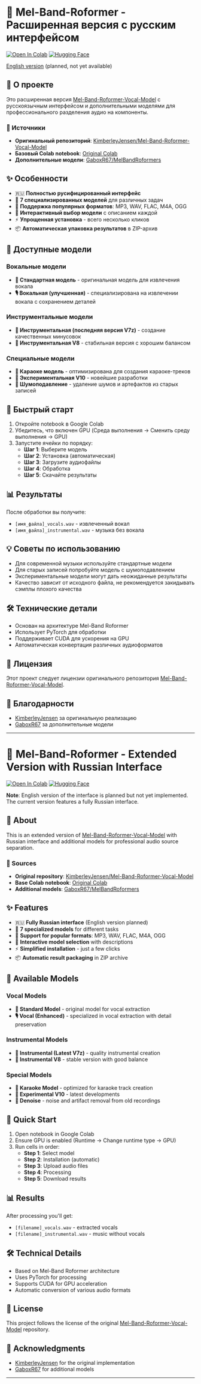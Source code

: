 # 🎵 Mel-Band-Roformer - Расширенная версия с русским интерфейсом

[![Open In Colab](https://colab.research.google.com/assets/colab-badge.svg)](https://colab.research.google.com/github/chmyrega/MelBandRoformer_UserFriendly-Colab/blob/main/MelBandRoformer_UserFriendly_Colab.ipynb)
[![Hugging Face](https://img.shields.io/badge/%F0%9F%A4%97%20Hugging%20Face-Models-blue)](https://huggingface.co/GaboxR67/MelBandRoformers)

[English version](#english-version) (planned, not yet available)

## 📖 О проекте

Это расширенная версия [Mel-Band-Roformer-Vocal-Model](https://github.com/KimberleyJensen/Mel-Band-Roformer-Vocal-Model) с русскоязычным интерфейсом и дополнительными моделями для профессионального разделения аудио на компоненты.

### 🔗 Источники
- **Оригинальный репозиторий**: [KimberleyJensen/Mel-Band-Roformer-Vocal-Model](https://github.com/KimberleyJensen/Mel-Band-Roformer-Vocal-Model)
- **Базовый Colab notebook**: [Original Colab](https://colab.research.google.com/drive/1tyP3ZgcD443d4Q3ly7LcS3toJroLO5o1)
- **Дополнительные модели**: [GaboxR67/MelBandRoformers](https://huggingface.co/GaboxR67/MelBandRoformers/tree/main/melbandroformers)

## ✨ Особенности

- 🇷🇺 **Полностью русифицированный интерфейс**
- 🎯 **7 специализированных моделей** для различных задач
- 📁 **Поддержка популярных форматов**: MP3, WAV, FLAC, M4A, OGG
- 🎨 **Интерактивный выбор модели** с описанием каждой
- ⚡ **Упрощенная установка** - всего несколько кликов
- 📦 **Автоматическая упаковка результатов** в ZIP-архив

## 🤖 Доступные модели

### Вокальные модели
- **🎤 Стандартная модель** - оригинальная модель для извлечения вокала
- **🎙️ Вокальная (улучшенная)** - специализирована на извлечении вокала с сохранением деталей

### Инструментальные модели  
- **🎸 Инструментальная (последняя версия V7z)** - создание качественных минусовок
- **🎹 Инструментальная V8** - стабильная версия с хорошим балансом

### Специальные модели
- **🎤 Караоке модель** - оптимизирована для создания караоке-треков
- **🧪 Экспериментальная V10** - новейшие разработки
- **🎵 Шумоподавление** - удаление шумов и артефактов из старых записей

## 🚀 Быстрый старт

1. Откройте notebook в Google Colab
2. Убедитесь, что включен GPU (Среда выполнения → Сменить среду выполнения → GPU)
3. Запустите ячейки по порядку:
   - **Шаг 1**: Выберите модель
   - **Шаг 2**: Установка (автоматическая)
   - **Шаг 3**: Загрузите аудиофайлы
   - **Шаг 4**: Обработка
   - **Шаг 5**: Скачайте результаты

## 📊 Результаты

После обработки вы получите:
- `[имя_файла]_vocals.wav` - извлеченный вокал
- `[имя_файла]_instrumental.wav` - музыка без вокала

## 💡 Советы по использованию

- Для современной музыки используйте стандартные модели
- Для старых записей попробуйте модель с шумоподавлением  
- Экспериментальные модели могут дать неожиданные результаты
- Качество зависит от исходного файла, не рекомендуется закидывать сэмплы плохого качества

## 🛠️ Технические детали

- Основан на архитектуре Mel-Band Roformer
- Использует PyTorch для обработки
- Поддерживает CUDA для ускорения на GPU
- Автоматическая конвертация различных аудиоформатов

## 📝 Лицензия

Этот проект следует лицензии оригинального репозитория [Mel-Band-Roformer-Vocal-Model](https://github.com/KimberleyJensen/Mel-Band-Roformer-Vocal-Model).

## 🤝 Благодарности

- [KimberleyJensen](https://github.com/KimberleyJensen) за оригинальную реализацию
- [GaboxR67](https://huggingface.co/GaboxR67) за дополнительные модели

---

<a name="english-version"></a>

# 🎵 Mel-Band-Roformer - Extended Version with Russian Interface

[![Open In Colab](https://colab.research.google.com/assets/colab-badge.svg)](https://colab.research.google.com/github/YOUR_USERNAME/YOUR_REPO/blob/main/mel_band_roformer_ru.ipynb)
[![Hugging Face](https://img.shields.io/badge/%F0%9F%A4%97%20Hugging%20Face-Models-blue)](https://huggingface.co/GaboxR67/MelBandRoformers)

**Note**: English version of the interface is planned but not yet implemented. The current version features a fully Russian interface.

## 📖 About

This is an extended version of [Mel-Band-Roformer-Vocal-Model](https://github.com/KimberleyJensen/Mel-Band-Roformer-Vocal-Model) with Russian interface and additional models for professional audio source separation.

### 🔗 Sources
- **Original repository**: [KimberleyJensen/Mel-Band-Roformer-Vocal-Model](https://github.com/KimberleyJensen/Mel-Band-Roformer-Vocal-Model)
- **Base Colab notebook**: [Original Colab](https://colab.research.google.com/drive/1tyP3ZgcD443d4Q3ly7LcS3toJroLO5o1)
- **Additional models**: [GaboxR67/MelBandRoformers](https://huggingface.co/GaboxR67/MelBandRoformers/tree/main/melbandroformers)

## ✨ Features

- 🇷🇺 **Fully Russian interface** (English version planned)
- 🎯 **7 specialized models** for different tasks
- 📁 **Support for popular formats**: MP3, WAV, FLAC, M4A, OGG
- 🎨 **Interactive model selection** with descriptions
- ⚡ **Simplified installation** - just a few clicks
- 📦 **Automatic result packaging** in ZIP archive

## 🤖 Available Models

### Vocal Models
- **🎤 Standard Model** - original model for vocal extraction
- **🎙️ Vocal (Enhanced)** - specialized in vocal extraction with detail preservation

### Instrumental Models
- **🎸 Instrumental (Latest V7z)** - quality instrumental creation
- **🎹 Instrumental V8** - stable version with good balance

### Special Models
- **🎤 Karaoke Model** - optimized for karaoke track creation
- **🧪 Experimental V10** - latest developments
- **🎵 Denoise** - noise and artifact removal from old recordings

## 🚀 Quick Start

1. Open notebook in Google Colab
2. Ensure GPU is enabled (Runtime → Change runtime type → GPU)
3. Run cells in order:
   - **Step 1**: Select model
   - **Step 2**: Installation (automatic)
   - **Step 3**: Upload audio files
   - **Step 4**: Processing
   - **Step 5**: Download results

## 📊 Results

After processing you'll get:
- `[filename]_vocals.wav` - extracted vocals
- `[filename]_instrumental.wav` - music without vocals

## 🛠️ Technical Details

- Based on Mel-Band Roformer architecture
- Uses PyTorch for processing
- Supports CUDA for GPU acceleration
- Automatic conversion of various audio formats

## 📝 License

This project follows the license of the original [Mel-Band-Roformer-Vocal-Model](https://github.com/KimberleyJensen/Mel-Band-Roformer-Vocal-Model) repository.

## 🤝 Acknowledgments

- [KimberleyJensen](https://github.com/KimberleyJensen) for the original implementation
- [GaboxR67](https://huggingface.co/GaboxR67) for additional models

---
